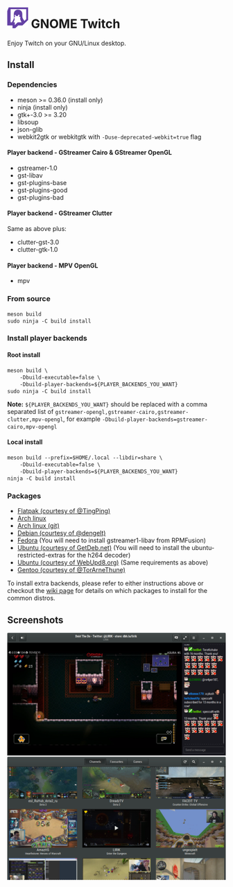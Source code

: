 # ![](/data/icons/hicolor/48x48/apps/com.vinszent.GnomeTwitch.png) GNOME Twitch

Enjoy Twitch on your GNU/Linux desktop.

<!-- ## [Latest news](http://gnome-twitch.vinszent.com/posts/gnome-twitch-v0.3.0-post.html) -->

## Install
### Dependencies
* meson >= 0.36.0 (install only)
* ninja (install only)
* gtk+-3.0 >= 3.20
* libsoup
* json-glib
* webkit2gtk or webkitgtk with `-Duse-deprecated-webkit=true` flag

#### Player backend - GStreamer Cairo & GStreamer OpenGL
* gstreamer-1.0
* gst-libav
* gst-plugins-base
* gst-plugins-good
* gst-plugins-bad

#### Player backend - GStreamer Clutter
Same as above plus:

* clutter-gst-3.0
* clutter-gtk-1.0

#### Player backend - MPV OpenGL
* mpv

### From source

``` shell
meson build
sudo ninja -C build install
```

### Install player backends
#### Root install
``` shell
meson build \
    -Dbuild-executable=false \
    -Dbuild-player-backends=${PLAYER_BACKENDS_YOU_WANT}
sudo ninja -C build install
```

**Note:** `${PLAYER_BACKENDS_YOU_WANT}` should be replaced with a
comma separated list of
`gstreamer-opengl,gstreamer-cairo,gstreamer-clutter,mpv-opengl`, for
example `-Dbuild-player-backends=gstreamer-cairo,mpv-opengl`

#### Local install
``` shell
meson build --prefix=$HOME/.local --libdir=share \
    -Dbuild-executable=false \
    -Dbuild-player-backends=${PLAYER_BACKENDS_YOU_WANT}
ninja -C build install
```

### Packages
* [Flatpak (courtesy of @TingPing)](https://github.com/vinszent/gnome-twitch/wiki/How-to-install-FlatPak-package)
* [Arch linux](https://aur.archlinux.org/packages/gnome-twitch/)
* [Arch linux (git)](https://aur.archlinux.org/packages/gnome-twitch-git/)
* [Debian (courtesy of @dengelt)](https://tracker.debian.org/pkg/gnome-twitch/)
* [Fedora](https://copr.fedoraproject.org/coprs/ippytraxx/gnome-twitch/) (You will need to install gstreamer1-libav from RPMFusion)
* [Ubuntu (courtesy of GetDeb.net)](http://www.getdeb.net/app/GNOME%20Twitch) (You will need to install the ubuntu-restricted-extras for the h264 decoder)
* [Ubuntu (courtesy of WebUpd8.org)](https://launchpad.net/%7Enilarimogard/+archive/ubuntu/webupd8/+index?batch=75&direction=backwards&memo=150&start=75) (Same requirements as above)
* [Gentoo (courtesy of @TorArneThune)](https://github.com/TorArneThune/gnome-twitch-ebuild)

To install extra backends, please refer to either instructions above or checkout the [wiki page](https://github.com/vinszent/gnome-twitch/wiki/How-to-install-player-backends)
for details on which packages to install for the common distros.

## Screenshots
![](/data/screenshots/scrot_player.png?raw=true)
![](/data/screenshots/scrot_streams.png?raw=true)
